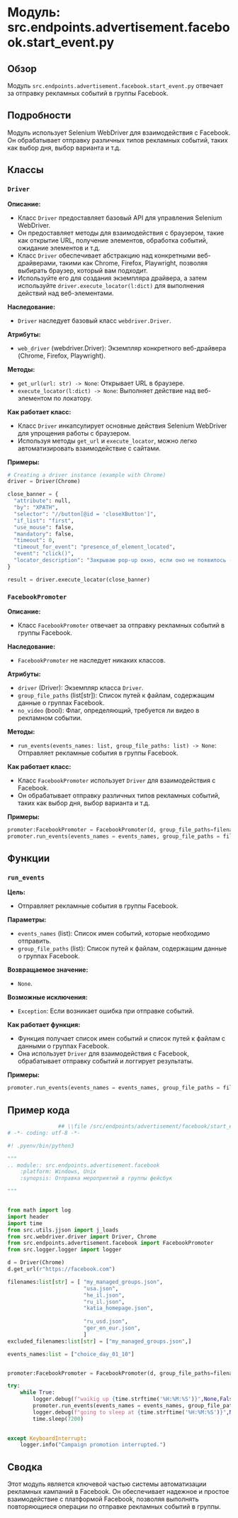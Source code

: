 # Модуль: src.endpoints.advertisement.facebook.start_event.py

## Обзор

Модуль `src.endpoints.advertisement.facebook.start_event.py` отвечает за отправку рекламных событий в группы Facebook. 

## Подробности

Модуль использует Selenium WebDriver для взаимодействия с Facebook. Он обрабатывает отправку различных типов рекламных событий, таких как выбор дня, выбор варианта и т.д.

## Классы 

### `Driver`

**Описание:**
- Класс `Driver` предоставляет базовый API для управления Selenium WebDriver.
- Он предоставляет методы для взаимодействия с браузером, такие как открытие URL, получение элементов, обработка событий, ожидание элементов и т.д.
- Класс `Driver` обеспечивает абстракцию над конкретными веб-драйверами, такими как Chrome, Firefox, Playwright, позволяя выбирать браузер, который вам подходит.
- Используйте его для создания экземпляра драйвера, а затем используйте `driver.execute_locator(l:dict)` для выполнения действий над веб-элементами.

**Наследование:** 
-  `Driver` наследует базовый класс `webdriver.Driver`.

**Атрибуты:** 
-  `web_driver` (webdriver.Driver): Экземпляр конкретного веб-драйвера (Chrome, Firefox, Playwright).

**Методы:** 
- `get_url(url: str) -> None`: Открывает URL в браузере.
- `execute_locator(l:dict) -> None`: Выполняет действие над веб-элементом по локатору.

**Как работает класс:**
- Класс `Driver` инкапсулирует основные действия Selenium WebDriver для упрощения работы с браузером.
- Используя методы `get_url` и `execute_locator`, можно легко автоматизировать взаимодействие с сайтами.

**Примеры:**
```python
# Creating a driver instance (example with Chrome)
driver = Driver(Chrome)

close_banner = {
  "attribute": null,
  "by": "XPATH",
  "selector": "//button[@id = 'closeXButton']",
  "if_list": "first",
  "use_mouse": false,
  "mandatory": false,
  "timeout": 0,
  "timeout_for_event": "presence_of_element_located",
  "event": "click()",
  "locator_description": "Закрываю pop-up окно, если оно не появилось - не страшно (`mandatory`:`false`)"
}

result = driver.execute_locator(close_banner)
```


### `FacebookPromoter`

**Описание:**
- Класс `FacebookPromoter`  отвечает за отправку рекламных событий в группы Facebook.

**Наследование:**
-  `FacebookPromoter` не наследует никаких классов.

**Атрибуты:**
- `driver` (Driver): Экземпляр класса `Driver`.
- `group_file_paths` (list[str]): Список путей к файлам, содержащим данные о группах Facebook.
- `no_video` (bool): Флаг, определяющий, требуется ли видео в рекламном событии.

**Методы:**
- `run_events(events_names: list, group_file_paths: list) -> None`: Отправляет рекламные события в группы Facebook.

**Как работает класс:**
- Класс `FacebookPromoter` использует `Driver` для взаимодействия с Facebook.
- Он обрабатывает отправку различных типов рекламных событий, таких как выбор дня, выбор варианта и т.д.

**Примеры:**
```python
promoter:FacebookPromoter = FacebookPromoter(d, group_file_paths=filenames, no_video = True)
promoter.run_events(events_names = events_names, group_file_paths = filenames)
```


## Функции

### `run_events`

**Цель:**
-  Отправляет рекламные события в группы Facebook.

**Параметры:**
- `events_names` (list): Список имен событий, которые необходимо отправить.
- `group_file_paths` (list): Список путей к файлам, содержащим данные о группах Facebook.

**Возвращаемое значение:**
-  `None`.

**Возможные исключения:**
- `Exception`: Если возникает ошибка при отправке событий.

**Как работает функция:**
-  Функция получает список имен событий и список путей к файлам с данными о группах Facebook.
-  Она использует `Driver` для взаимодействия с Facebook, обрабатывает отправку событий и логгирует результаты.

**Примеры:**
```python
promoter.run_events(events_names = events_names, group_file_paths = filenames)
```


## Пример кода

```python
                ## \\file /src/endpoints/advertisement/facebook/start_event.py
# -*- coding: utf-8 -*-

#! .pyenv/bin/python3

"""
.. module:: src.endpoints.advertisement.facebook 
	:platform: Windows, Unix
	:synopsis: Отправка мероприятий в группы фейсбук

"""


from math import log
import header
import time
from src.utils.jjson import j_loads
from src.webdriver.driver import Driver, Chrome
from src.endpoints.advertisement.facebook import FacebookPromoter
from src.logger.logger import logger

d = Driver(Chrome)
d.get_url(r"https://facebook.com")

filenames:list[str] = [ "my_managed_groups.json",
                        "usa.json",
                        "he_il.json",
                        "ru_il.json",
                        "katia_homepage.json",
                        
                        "ru_usd.json",
                        "ger_en_eur.json",            
                        ]
excluded_filenames:list[str] = ["my_managed_groups.json",]

events_names:list = ["choice_day_01_10"]


promoter:FacebookPromoter = FacebookPromoter(d, group_file_paths=filenames, no_video = True)

try:
    while True:
        logger.debug(f"waikig up {time.strftime('%H:%M:%S')}",None,False)
        promoter.run_events(events_names = events_names, group_file_paths = filenames)
        logger.debug(f"going to sleep at {time.strftime('%H:%M:%S')}",None,False)
        time.sleep(7200)
        

except KeyboardInterrupt:
    logger.info("Campaign promotion interrupted.")
```

## Сводка

Этот модуль является ключевой частью системы автоматизации рекламных кампаний в Facebook. Он обеспечивает надежное и простое взаимодействие с платформой Facebook, позволяя выполнять повторяющиеся операции по отправке рекламных событий в группы.